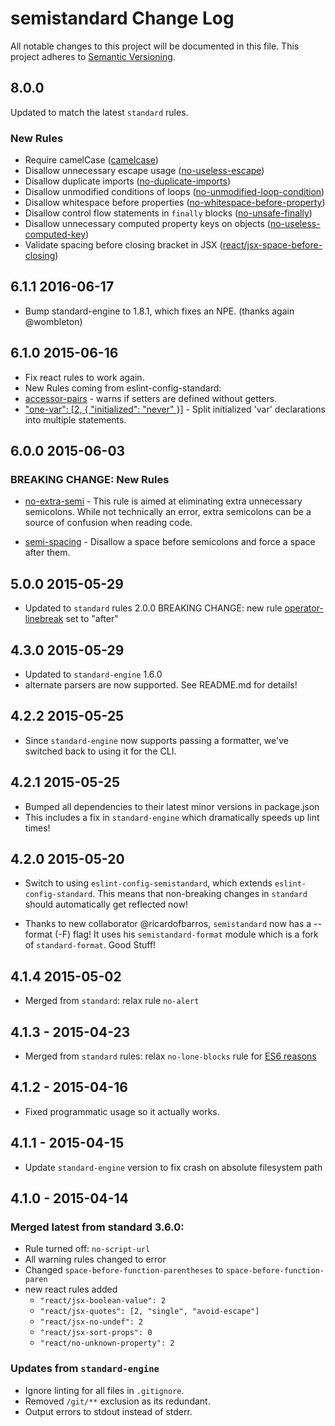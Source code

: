 # semistandard Change Log
All notable changes to this project will be documented in this file.
This project adheres to [Semantic Versioning](http://semver.org/).

## 8.0.0

Updated to match the latest `standard` rules.

### New Rules
- Require camelCase ([camelcase](http://eslint.org/docs/rules/camelcase))
- Disallow unnecessary escape usage ([no-useless-escape](http://eslint.org/docs/rules/no-useless-escape))
- Disallow duplicate imports ([no-duplicate-imports](http://eslint.org/docs/rules/no-duplicate-imports))
- Disallow unmodified conditions of loops ([no-unmodified-loop-condition](http://eslint.org/docs/2.0.0/rules/no-unmodified-loop-condition))
- Disallow whitespace before properties ([no-whitespace-before-property](http://eslint.org/docs/2.0.0/rules/no-whitespace-before-property))
- Disallow control flow statements in `finally` blocks ([no-unsafe-finally](http://eslint.org/docs/rules/no-unsafe-finally))
- Disallow unnecessary computed property keys on objects ([no-useless-computed-key](http://eslint.org/docs/rules/no-useless-computed-key))
- Validate spacing before closing bracket in JSX ([react/jsx-space-before-closing](https://github.com/yannickcr/eslint-plugin-react/blob/master/docs/rules/jsx-space-before-closing.md))

## 6.1.1 2016-06-17
* Bump standard-engine to 1.8.1, which fixes an NPE. (thanks again @wombleton)

## 6.1.0 2015-06-16
* Fix react rules to work again.
* New Rules coming from eslint-config-standard:
* [accessor-pairs](http://eslint.org/docs/rules/accessor-pairs.html) - warns if setters are defined without getters.
* ["one-var": [2, { "initialized": "never" }]](http://eslint.org/docs/rules/one-var.html) - Split initialized 'var' declarations into multiple statements.

## 6.0.0 2015-06-03
### BREAKING CHANGE: New Rules
* [no-extra-semi](http://eslint.org/docs/rules/no-extra-semi) - This rule is aimed at eliminating extra unnecessary semicolons. While not technically an error, extra semicolons can be a source of confusion when reading code.

* [semi-spacing](http://eslint.org/docs/rules/semi-spacing) - Disallow a space before semicolons and force a space after them.

## 5.0.0 2015-05-29
* Updated to `standard` rules 2.0.0
BREAKING CHANGE: new rule [operator-linebreak](http://eslint.org/docs/rules/operator-linebreak.html) set to "after"

## 4.3.0 2015-05-29
* Updated to `standard-engine` 1.6.0
* alternate parsers are now supported. See README.md for details!

## 4.2.2 2015-05-25
* Since `standard-engine` now supports passing a formatter, we've switched back to using it for the CLI.

## 4.2.1 2015-05-25
* Bumped all dependencies to their latest minor versions in package.json
* This includes a fix in `standard-engine` which dramatically speeds up lint times!

## 4.2.0 2015-05-20
* Switch to using `eslint-config-semistandard`, which extends `eslint-config-standard`. This means that non-breaking changes in `standard` should automatically get reflected now!

* Thanks to new collaborator @ricardofbarros, `semistandard` now has a --format (-F) flag! It uses his `semistandard-format` module which is a fork of `standard-format`. Good Stuff!

## 4.1.4 2015-05-02
* Merged from `standard`: relax rule `no-alert`

## 4.1.3 - 2015-04-23
* Merged from `standard` rules: relax `no-lone-blocks` rule for [ES6 reasons](https://github.com/feross/standard/issues/121)

## 4.1.2 - 2015-04-16
* Fixed programmatic usage so it actually works.

## 4.1.1 - 2015-04-15
* Update `standard-engine` version to fix crash on absolute filesystem path

## 4.1.0 - 2015-04-14

### Merged latest from standard 3.6.0:
* Rule turned off: `no-script-url`
* All warning rules changed to error
* Changed `space-before-function-parentheses` to `space-before-function-paren`
* new react rules added
  - `"react/jsx-boolean-value": 2`
  - `"react/jsx-quotes": [2, "single", "avoid-escape"]`
  - `"react/jsx-no-undef": 2`
  - `"react/jsx-sort-props": 0`
  - `"react/no-unknown-property": 2`

### Updates from `standard-engine`
* Ignore linting for all files in `.gitignore`.
* Removed `/git/**` exclusion as its redundant.
* Output errors to stdout instead of stderr.
